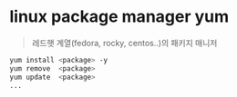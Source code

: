 # linux package manager yum

> 레드햇 계열(fedora, rocky, centos..)의 패키지 매니저

```sh
yum install <package> -y
yum remove  <package>
yum update  <package>
...
```
